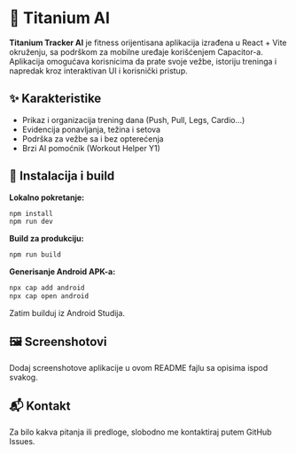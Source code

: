 
# 📱 Titanium AI

**Titanium Tracker AI** je fitness orijentisana aplikacija izrađena u React + Vite okruženju, sa podrškom za mobilne uređaje korišćenjem Capacitor-a. Aplikacija omogućava korisnicima da prate svoje vežbe, istoriju treninga i napredak kroz interaktivan UI i korisnički pristup.

## ✨ Karakteristike
- Prikaz i organizacija trening dana (Push, Pull, Legs, Cardio...)
- Evidencija ponavljanja, težina i setova
- Podrška za vežbe sa i bez opterećenja
- Brzi AI pomoćnik (Workout Helper Y1)

## 📲 Instalacija i build

**Lokalno pokretanje:**
```bash
npm install
npm run dev
```

**Build za produkciju:**
```bash
npm run build
```

**Generisanje Android APK-a:**
```bash
npx cap add android
npx cap open android
```

Zatim builduj iz Android Studija.

## 🖼️ Screenshotovi
Dodaj screenshotove aplikacije u ovom README fajlu sa opisima ispod svakog.

## 📬 Kontakt
Za bilo kakva pitanja ili predloge, slobodno me kontaktiraj putem GitHub Issues.
